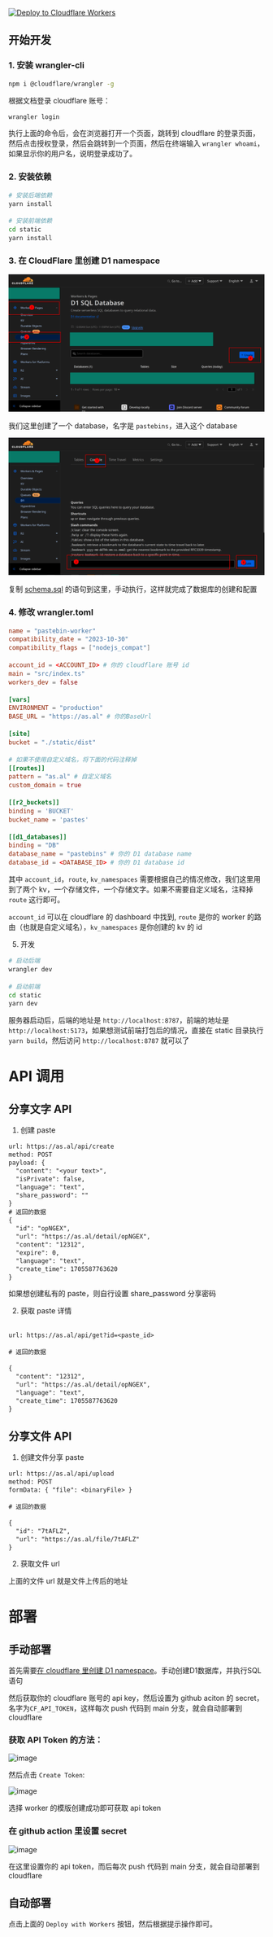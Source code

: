 [![Deploy to Cloudflare Workers](https://deploy.workers.cloudflare.com/button)](https://deploy.workers.cloudflare.com/?url=https://github.com/xiadd/pastebin-worker)

## 开始开发

### 1. 安装 wrangler-cli

```bash
npm i @cloudflare/wrangler -g
```

根据文档登录 cloudflare 账号：

```bash
wrangler login
```

执行上面的命令后，会在浏览器打开一个页面，跳转到 cloudflare 的登录页面，然后点击授权登录，然后会跳转到一个页面，然后在终端输入 `wrangler whoami`，如果显示你的用户名，说明登录成功了。

### 2. 安装依赖

```bash
# 安装后端依赖
yarn install

# 安装前端依赖
cd static
yarn install
```

### 3. 在 CloudFlare 里创建 D1 namespace

![Create_D1_Database](<./img/Create_D1_Database.png>)

我们这里创建了一个 database，名字是 `pastebins`，进入这个 database

![Create_D1_Table](<./img/Create_D1_Table.png>)

复制 [schema.sql](src/schema.sql) 的语句到这里，手动执行，这样就完成了数据库的创建和配置

### 4. 修改 wrangler.toml

```toml
name = "pastebin-worker"
compatibility_date = "2023-10-30"
compatibility_flags = ["nodejs_compat"]

account_id = <ACCOUNT_ID> # 你的 cloudflare 账号 id
main = "src/index.ts"
workers_dev = false

[vars]
ENVIRONMENT = "production"
BASE_URL = "https://as.al" # 你的BaseUrl

[site]
bucket = "./static/dist"

# 如果不使用自定义域名，将下面的代码注释掉
[[routes]]
pattern = "as.al" # 自定义域名
custom_domain = true

[[r2_buckets]]
binding = 'BUCKET'
bucket_name = 'pastes'

[[d1_databases]]
binding = "DB"
database_name = "pastebins" # 你的 D1 database name
database_id = <DATABASE_ID> # 你的 D1 database id
```

其中 `account_id`，`route`, `kv_namespaces` 需要根据自己的情况修改，我们这里用到了两个 kv，一个存储文件，一个存储文字。如果不需要自定义域名，注释掉 `route` 这行即可。

`account_id` 可以在 cloudflare 的 dashboard 中找到, `route` 是你的 worker 的路由（也就是自定义域名），`kv_namespaces` 是你创建的 kv 的 id

5. 开发

```bash
# 启动后端
wrangler dev

# 启动前端
cd static
yarn dev
```

服务器启动后，后端的地址是 `http://localhost:8787`，前端的地址是 `http://localhost:5173`，如果想测试前端打包后的情况，直接在 static 目录执行 `yarn build`，然后访问 `http://localhost:8787` 就可以了

# API 调用

## 分享文字 API

1. 创建 paste

```
url: https://as.al/api/create
method: POST
payload: {
  "content": "<your text>",
  "isPrivate": false,
  "language": "text",
  "share_password": ""
}
# 返回的数据
{
  "id": "opNGEX",
  "url": "https://as.al/detail/opNGEX",
  "content": "12312",
  "expire": 0,
  "language": "text",
  "create_time": 1705587763620
}

```

如果想创建私有的 paste，则自行设置 share_password 分享密码

2. 获取 paste 详情

```

url: https://as.al/api/get?id=<paste_id>

# 返回的数据

{
  "content": "12312",
  "url": "https://as.al/detail/opNGEX",
  "language": "text",
  "create_time": 1705587763620
}
```

## 分享文件 API

1. 创建文件分享 paste

```
url: https://as.al/api/upload
method: POST
formData: { "file": <binaryFile> }

# 返回的数据

{
  "id": "7tAFLZ",
  "url": "https://as.al/file/7tAFLZ"
}
```

2. 获取文件 url

上面的文件 url 就是文件上传后的地址

# 部署

## 手动部署

首先需要[在 cloudflare 里创建 D1 namespace](#3-在-cloudflare-里创建-d1-namespace)。手动创建D1数据库，并执行SQL语句

然后获取你的 cloudflare 账号的 api key，然后设置为 github aciton 的 secret，名字为`CF_API_TOKEN`，这样每次 push 代码到 main 分支，就会自动部署到 cloudflare

### 获取 API Token 的方法：

![image](https://as.al/file/a60SQE)

然后点击 `Create Token`:

![image](https://as.al/file/iLcJMi)

选择 worker 的模版创建成功即可获取 api token

### 在 github action 里设置 secret

![image](https://as.al/file/Zl8rbJ)

在这里设置你的 api token，而后每次 push 代码到 main 分支，就会自动部署到 cloudflare

## 自动部署

点击上面的 `Deploy with Workers` 按钮，然后根据提示操作即可。
